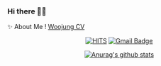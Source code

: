 ### Hi there 💛💚
✨ About Me ! 
[Woojung CV](https://github.com/dnwjddl/dnwjddl/blob/main/CV_2024.04.05.pdf)


<div align=center> 
 
 [![HITS](https://hits.seeyoufarm.com/api/count/incr/badge.svg?url=https%3A%2F%2Fgithub.com%2Fdnwjddl&count_bg=%2361E95D&title_bg=%23555555&icon=&icon_color=black&title=visitors&edge_flat=false)](https://hits.seeyoufarm.com) [![Gmail Badge](https://img.shields.io/badge/Gmail-d14836?style=flat-square&logo=Gmail&logoColor=white&link=mailto:woojung980305@gmail.com)](woojung980305@gmail.com)
	
	
[![Anurag's github stats](https://github-readme-stats.vercel.app/api?username=dnwjddl&theme=dark&show_icons=True)](https://github.com/anuraghazra/github-readme-stats)


 </div>

<!--
**dnwjddl/dnwjddl** is a ✨ _special_ ✨ repository because its `README.md` (this file) appears on your GitHub profile.
dark, radical, merko, gruvbox, tokyonight, onedark, cobalt, synthwave, highcontrast, dracula
 
[![HITS](https://hits.seeyoufarm.com/api/count/incr/badge.svg?url=https%3A%2F%2Fgithub.com%2Fdnwjddl&count_bg=%2379C83D&title_bg=%23555555&icon=&icon_color=%23E7E7E7&title=hits&edge_flat=false)](https://hits.seeyoufarm.com)


Here are some ideas to get you started:
🌱 I’m currently interested in "GAN" and "Reinforcement Learning"
- 🔭 I’m currently working on ...
- 🌱 I’m currently learning ...
- 👯 I’m looking to collaborate on ...
- 🤔 I’m looking for help with ...
- 💬 Ask me about ...
- 📫 How to reach me: ...
- 😄 Pronouns: ...
- ⚡ Fun fact: ...
-->
